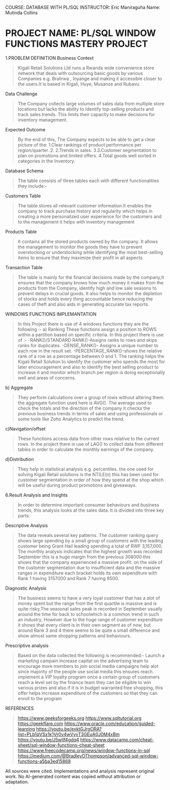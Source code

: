 COURSE: DATABASE WITH PL/SQL
INSTRUCTOR: Eric Maniraguha
Name: Mutinda Collins

PROJECT NAME: PL/SQL WINDOW FUNCTIONS MASTERY PROJECT
====================================================================================================
1.PROBLEM DEFINITION
Business Context
>Kigali Retail Solutions Ltd runs a Rwanda wide convenience store network that deals with outsourcing basic goods by various Companies e.g. Bralirwa , Inyange and making it accessible closer to the users.It is based in Kigali, Huye, Musanze and Rubavu. 

Data Challenge
>The Company collects large volumes of sales data from multiple store locations but lacks the ability to Identify top-selling products and track sales trends. This limits their capacity to make decisions for inventory management.


Expected Outcome
 >By the end of this, The Company expects to be able to get a clear picture of the: 
>1.Clear rankings of product performance per region/quarter.
>2. 2.Trends in sales. 
>3.3.Customer segmentation to plan on promotions and limited offers.
 >4.Total goods well sorted in categories in the Inventory.


 Database Schema
 >The table consists of three tables each with different functionalities they include:-

Customers Table
>The table stores all relevant customer information.It enables the company to track purchase history and regularity which helps in creating a more personalized user experience for the customers and to the management it helps with inventory management

Products Table
>It contains all the stored products owned by the company. It allows the management to monitor the goods they have to prevent overstocking or understocking while identifying the most best-selling items to ensure that they maximize their profit in all aspects 

Transaction Table
>The table is mainly for the financial decisions made by the company,It ensures that the company knows how much money it makes from the products from the Company, identify high and low sale seasons to prevent delays in crucial goods. It also helps to monitor the depletion of stocks and holds every thing accountable hence reducing the cases of theft and also aids in generating accurate tax reports.

 WINDOWS FUNCTIONS IMPLEMANTATION
 >In this Project there is use of 4 windows functions they are the following :-
a) Ranking
 These functions assign a position to ROWS within a partition based on specific criteria.
 In this project there is use of :-
 -RANK()/STANDARD RANK()-Assigns ranks to rows and skips ranks for duplicates.
 -DENSE_RANK()- Assigns a unique number to each row in the result set.
 -PERCENTAGE_RANK()-shows the relative rank of a row as a percentage between 0 and 1.
The ranking helps the Kigali Retail Solution to identify the customer who spends the most for later encouragement and also to identify the best selling product to increase it and monitor which branch per region is doing exceptionally well and areas of concerns.

b) Aggregate
>They perform calculations over a group of rows without altering them. the aggregate function used here is AVG().
The average used to check the totals and the direction of the company it checks the previous business trends in terms of sales and using professionals or some tools like Zoho Analytics to predict the trend.

c)Navigation/offset
>These functions access data from other rows relative to the current rows.
In the project there is use of LAG() to collect data from different tables in order to calculate the monthly earnings of the company.

d)Distribution
>They help in statistical analysis e.g. percentiles. the one used for solving Kigali Retail solutions is the NTILE(n) this has been used for customer segmentation in order of how they spend at the shop which will be useful during product promotions and giveaways.

6.Result Analysis and Insights 
>In order to determine important consumer behaviours and business trends, this analysis looks at the sales data.
It is divided into three key parts:

Descriptive Analysis
>The data reveals several key patterns. The customer ranking query shows large spending by a small group of customers with the leading customer being Grant Hail leading spending a total of RWF 3,157,000. The monthly analysis indicates that the highest growth was recorded September this is a huge margin from the previous 308000 this shows that the company  experienced a massive profit. 
on the side of the customer segmentation due to insufficient data and the massive ranges in expenditure each bracket holds its own expenditure with Rank 1 having 3157000 and Rank 7 having 8500.

Diagnostic Analysis
>The business seems to have a very loyal customer that has a alot of money spent but the range from the first quartile is massive and is quite risky.The seasonal sales peak is recorded in September usually around the time for back to schoolwhich is a common trend in such an industry, However due to the huge range of customer expenditure it shows that every client is in their own segment as of now, but around Rank 3 and 4 there seems to be quite a small difference and show almost same shopping patterns and behaviours.

Prescriptive analysis
>Based on the data collected the following is recommended:-
>Launch a marketing campain increase capital on the advertising team to encourage more members to join social media campaigns help alot since majority of the people use social media this ensures reach.
>implement a VIP loyalty program once a certain group of customers reach a level set by the finance team they can be eligible to win various prizes and also if it is in budget warranted free shopping, this offer helps increase expenditure of the customers so that they can enroll to the program


REFERENCES
>https://www.geeksforgeeks.org
>https://www.sqltutorial.org
>https://geekflare.com
>https://www.oracle.com/education/guided-learning
>https://youtu.be/evktGJrgORA?list=PLb1qVSx1k1Vr0v4wVyvT3GEuA0J0M4xBm
>https://youtu.be/J5wjIf4gdq4
>https://www.datacamp.com/cheat-sheet/sql-window-functions-cheat-sheet
>https://www.freecodecamp.org/news/window-functions-in-sql
>https://medium.com/@BradleyOThompson/advanced-sql-window-functions-a5ba3ed15868
>
All sources were cited. Implementations and analysis represent original work. No AI-generated content was copied without attribution or adaptation.
 
